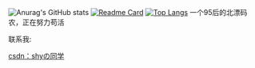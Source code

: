 
![Anurag's GitHub stats](https://github-readme-stats.vercel.app/api?username=shyering&show_icons=true&count_private=true&theme=radical)
[![Readme Card](https://github-readme-stats.vercel.app/api/pin/?username=shyering&repo=letao)](https://github.com/shyering/letao)
[![Top Langs](https://github-readme-stats.vercel.app/api/top-langs/?username=shyering)](https://github.com/shyering/letao)
一个95后的北漂码农，正在努力苟活

联系我:

[csdn：shyの同学](https://blog.csdn.net/shy_1762538422)
<!--
**shyering/shyering** is a ✨ _special_ ✨ repository because its `README.md` (this file) appears on your GitHub profile.

Here are some ideas to get you started:

- 🔭 I’m currently working on ...
- 🌱 I’m currently learning ...
- 👯 I’m looking to collaborate on ...
- 🤔 I’m looking for help with ...
- 💬 Ask me about ...
- 📫 How to reach me: ...
- 😄 Pronouns: ...
- ⚡ Fun fact: ...
-->
